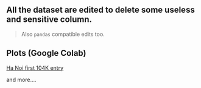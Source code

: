 ## All the dataset are edited to delete some useless and sensitive column.
> Also `pandas` compatible edits too.

## Plots (Google Colab)

[Ha Noi first 104K entry](https://colab.research.google.com/drive/17VRk8YRush0h2pVPxMhJikQ_HcsAtIs6?usp=sharing)

and more....